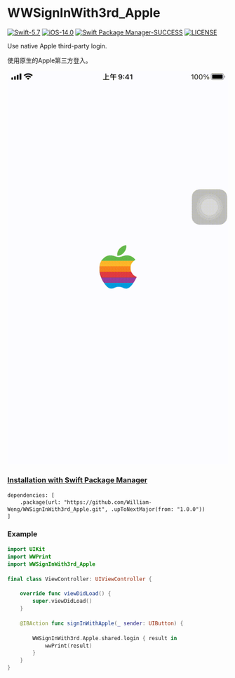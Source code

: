 # WWSignInWith3rd_Apple

[![Swift-5.7](https://img.shields.io/badge/Swift-5.7-orange.svg?style=flat)](https://developer.apple.com/swift/) [![iOS-14.0](https://img.shields.io/badge/iOS-14.0-pink.svg?style=flat)](https://developer.apple.com/swift/) [![Swift Package Manager-SUCCESS](https://img.shields.io/badge/Swift_Package_Manager-SUCCESS-blue.svg?style=flat)](https://developer.apple.com/swift/) [![LICENSE](https://img.shields.io/badge/LICENSE-MIT-yellow.svg?style=flat)](https://developer.apple.com/swift/)

Use native Apple third-party login.

使用原生的Apple第三方登入。

![](./Example.gif)

### [Installation with Swift Package Manager](https://medium.com/彼得潘的-swift-ios-app-開發問題解答集/使用-spm-安裝第三方套件-xcode-11-新功能-2c4ffcf85b4b)
```
dependencies: [
    .package(url: "https://github.com/William-Weng/WWSignInWith3rd_Apple.git", .upToNextMajor(from: "1.0.0"))
]
```

### Example
```swift
import UIKit
import WWPrint
import WWSignInWith3rd_Apple

final class ViewController: UIViewController {

    override func viewDidLoad() {
        super.viewDidLoad()
    }
    
    @IBAction func signInWithApple(_ sender: UIButton) {
        
        WWSignInWith3rd.Apple.shared.login { result in
            wwPrint(result)
        }
    }
}
```
